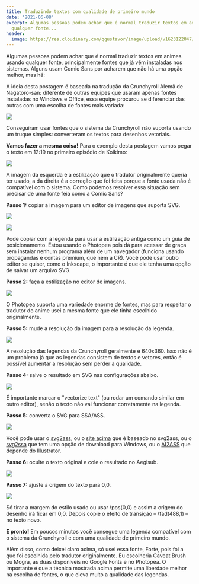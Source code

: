 ```yaml
---
title: Traduzindo textos com qualidade de primeiro mundo
date: '2021-06-08'
excerpt: Algumas pessoas podem achar que é normal traduzir textos em animes usando
  qualquer fonte...
header:
  image: https://res.cloudinary.com/qgustavor/image/upload/v1623122047/srla4xwxhbqc0g3epmmv.png
---
```




Algumas pessoas podem achar que é normal traduzir textos em animes usando qualquer fonte, principalmente fontes que já vêm instaladas nos sistemas. Alguns usam Comic Sans por acharem que não há uma opção melhor, mas há:

A ideia desta postagem é baseada na tradução da Crunchyroll Alemã de Nagatoro-san: diferente de outras equipes que usaram apenas fontes instaladas no Windows e Office, essa equipe procurou se diferenciar das outras com uma escolha de fontes mais variada:

![](https://res.cloudinary.com/qgustavor/image/upload/v1623122047/srla4xwxhbqc0g3epmmv.png)

Conseguiram usar fontes que o sistema da Crunchyroll não suporta usando um truque simples: converteram os textos para desenhos vetoriais.

**Vamos fazer a mesma coisa!** Para o exemplo desta postagem vamos pegar o texto em 12:19 no primeiro episódio de Koikimo:

![](https://i.imgur.com/4ZZBMar.png)

A imagem da esquerda é a estilização que o tradutor originalmente queria ter usado, a da direita é a correção que foi feita porque a fonte usada não é compatível com o sistema. Como podemos resolver essa situação sem precisar de uma fonte feia como a Comic Sans?

**Passo 1:** copiar a imagem para um editor de imagens que suporta SVG.

![](https://res.cloudinary.com/qgustavor/image/upload/v1623122052/cfytojalavnqrxrhg1di.png)

![](https://i.imgur.com/MzYHEwX.png)

Pode copiar com a legenda para usar a estilização antiga como um guia de posicionamento. Estou usando o Photopea pois dá para acessar de graça sem instalar nenhum programa além de um navegador (funciona usando propagandas e contas premium, que nem a CR). Você pode usar outro editor se quiser, como o Inkscape, o importante é que ele tenha uma opção de salvar um arquivo SVG.

**Passo 2:** faça a estilização no editor de imagens.

![](https://i.imgur.com/ala1PtH.png)

O Photopea suporta uma variedade enorme de fontes, mas para respeitar o tradutor do anime usei a mesma fonte que ele tinha escolhido originalmente.

**Passo 5:** mude a resolução da imagem para a resolução da legenda.

![](https://res.cloudinary.com/qgustavor/image/upload/v1623122056/cfga4lxhw09polgnelyj.png)

A resolução das legendas da Crunchyroll geralmente é 640x360. Isso não é um problema já que as legendas consistem de textos e vetores, então é possível aumentar a resolução sem perder a qualidade.

**Passo 4:** salve o resultado em SVG nas configurações abaixo.

![](https://res.cloudinary.com/qgustavor/image/upload/v1623122057/vudxnxutcrjuo0fpodrj.png)

É importante marcar o "vectorize text" (ou rodar um comando similar em outro editor), senão o texto não vai funcionar corretamente na legenda.

**Passo 5:** converta o SVG para SSA/ASS.

![](https://i.imgur.com/QqW7t0G.png)

Você pode usar o [svg2ass](https://github.com/irrwahn/svg2ass), ou o [site acima](https://qgustavor.github.io/svg2ass-gui/pt-br.html) que é baseado no svg2ass, ou o [svg2ssa](https://github.com/8day/svg2ssa) que tem uma opção de download para Windows, ou o [AI2ASS](https://github.com/TypesettingTools/AI2ASS) que depende do Illustrator.

**Passo 6:** oculte o texto original e cole o resultado no Aegisub.

![](https://res.cloudinary.com/qgustavor/image/upload/v1623122065/hpjaohnl6zxr1bkoqp2n.png)

**Passo 7:** ajuste a origem do texto para 0,0.

![](https://i.imgur.com/G0i8wW7.png)

Só tirar a margem do estilo usado ou usar \pos(0,0) e assim a origem do desenho irá ficar em 0,0. Depois copie o efeito de transição – \fad(488,1) – no texto novo.

**E pronto!** Em poucos minutos você consegue uma legenda compatível com o sistema da Crunchyroll e com uma qualidade de primeiro mundo.

Além disso, como deixei claro acima, só usei essa fonte, Forte, pois foi a que foi escolhida pelo tradutor originalmente. Eu escolheria Caveat Brush ou Mogra, as duas disponíveis no Google Fonts e no Photopea. O importante é que a técnica mostrada acima permite uma liberdade melhor na escolha de fontes, o que eleva muito a qualidade das legendas.